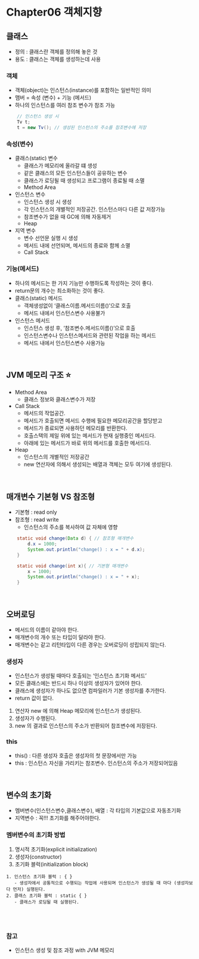 # Chapter06 객체지향

## 클래스
- 정의 : 클래스란 객체를 정의해 놓은 것
- 용도 : 클래스는 객체를 생성하는데 사용

### 객체
- 객체(object)는 인스턴스(instance)를 포함하는 일반적인 의미
- 맴버 = 속성 (변수) +  기능 (메서드)
- 하나의 인스턴스를 여러 참조 변수가 참조 가능
```java
    // 인스턴스 생성 시
    Tv t;
    t = new Tv(); // 생성된 인스턴스의 주소를 참조변수에 저장
```

### 속성(변수)
- 클래스(static) 변수
  - 클래스가 메모리에 올라갈 떄 생성
  - 같은 클래스의 모든 인스턴스들이 공유하는 변수
  - 클래스가 로딩될 때 생성되고 프로그램이 종료될 때 소멸
  - Method Area
- 인스턴스 변수
  - 인스턴스 생성 시 생성
  - 각 인스턴스의 개별적인 저장공간. 인스턴스마다 다른 값 저장가능
  - 참조변수가 없을 때 GC에 의해 자동제거
  - Heap
- 지역 변수
  - 변수 선언문 실행 시 생성
  - 메서드 내에 선언되며, 메서드의 종료와 함께 소멸
  - Call Stack

### 기능(메서드)
- 하나의 메서드는 한 가지 기능만 수행하도록 작성하는 것이 좋다.
- return문의 개수는 최소화하는 것이 좋다.
- 클래스(static) 메서드
  - 객체생성없이 ‘클래스이름.메서드이름()’으로 호출
  - 메서드 내에서 인스턴스변수 사용불가
- 인스턴스 메서드
  - 인스턴스 생성 후, ‘참조변수.메서드이름()’으로 호출
  - 인스턴스변수나 인스턴스메서드와 관련된 작업을 하는 메서드
  - 메서드 내에서 인스턴스변수 사용가능

<br>

## JVM 메모리 구조 ⭐️
- Method Area
  - 클래스 정보와 클래스변수가 저장
- Call Stack
  - 메서드의 작업공간.
  - 메서드가 호출되면 메서드 수행에 필요한 메모리공간을 할당받고 
  - 메서드가 종료되면 사용하던 메모리를 반환한다.
  - 호출스택의 제일 위에 있는 메서드가 현재 실행중인 메서드다.
  - 아래에 있는 메서드가 바로 위의 메서드를 호출한 메서드다.
- Heap
  - 인스턴스의 개별적인 저장공간
  - new 연산자에 의해서 생성되는 배열과 객체는 모두 여기에 생성된다.
 
<br>

## 매개변수 기본형 VS 참조형
- 기본형 : read only
- 참조형 : read write
  - 인스턴스의 주소를 복사하여 값 자체에 영향
```java
    static void change(Data d) { // 참조형 매개변수
        d.x = 1000;
        System.out.println("change() : x = " + d.x);
    }

    static void change(int x){ // 기본형 매개변수
        x = 1000;
        System.out.println("change() : x = " + x);
    }
```

️
## 오버로딩
- 메서드의 이름이 같아야 한다.
- 매개변수의 개수 또는 타입이 달라야 한다.
- 매개변수는 같고 리턴타입이 다른 경우는 오버로딩이 성립되지 않는다.

### 생성자
- 인스턴스가 생성될 때마다 호출되는 ‘인스턴스 초기화 메서드’
- 모든 클래스에는 반드시 하나 이상의 생성자가 있어야 한다.
- 클래스에 생성자가 하나도 없으면 컴파일러가 기본 생성자를 추가한다.
- return 값이 없다.
1. 연산자 new 에 의해 Heap 메모리에 인스턴스가 생성된다.
2. 생성자가 수행된다.
3. new 의 결과로 인스턴스의 주소가 반환되어 참조변수에 저장된다.

### this
- this() : 다른 생성자 호출은 생성자의 첫 문장에서만 가능
- this : 인스턴스 자신을 가리키는 참조변수. 인스턴스의 주소가 저장되어있음

<br>

## 변수의 초기화
- 멤버변수(인스턴스변수,클래스변수), 배열 : 각 타입의 기본값으로 자동초기화
- 지역변수 : 꼭!!! 초기화를 해주어야한다.

### 멤버변수의 초기화 방법
1. 명시적 초기화(explicit initialization)
2. 생성자(constructor)
3. 초기화 블럭(initialization block)

  ```
  1. 인스턴스 초기화 블럭 : { }
     - 생성자에서 공통적으로 수행되는 작업에 사용되며 인스턴스가 생성될 때 마다 (생성자보다 먼저) 실행된다.
  2. 클래스 초기화 블럭 : static { }
     - 클래스가 로딩될 때 실행된다.
  ```

<br>
<br>

### 참고
- 인스턴스 생성 및 참조 과정 with JVM 메모리












